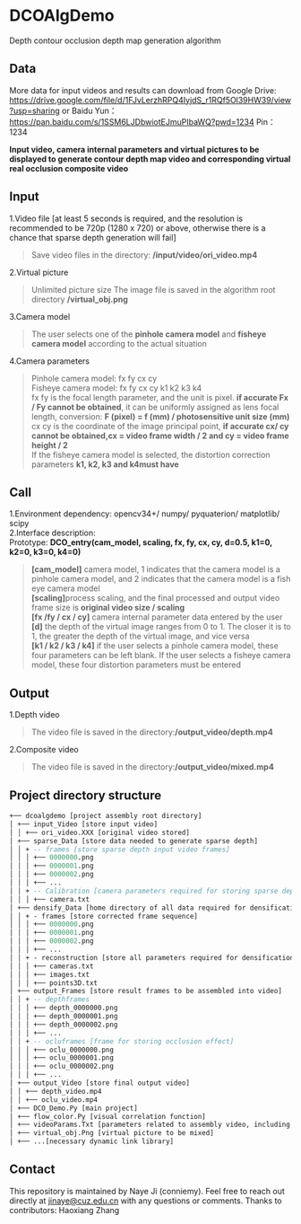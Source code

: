 # DCOAlgDemo

Depth contour occlusion depth map generation algorithm

## Data
More data for input videos and results can download from Google Drive: https://drive.google.com/file/d/1FJvLerzhRPQ4IyjdS_r1RQf5Ol39HW39/view?usp=sharing or Baidu Yun：https://pan.baidu.com/s/1SSM6LJDbwiotEJmuPIbaWQ?pwd=1234 Pin：1234

**Input video, camera internal parameters and virtual pictures to be displayed to generate contour depth map video and corresponding virtual real occlusion composite video**

## Input

1.Video file [at least 5 seconds is required, and the resolution is recommended to be 720p (1280 x 720) or above, otherwise there is a chance that sparse depth generation will fail]

> Save video files in the directory: <b>/input/video/ori_video.mp4</b>

2.Virtual picture

> Unlimited picture size
> The image file is saved in the algorithm root directory <b>/virtual_obj.png</b>

3.Camera model

> The user selects one of the <b>pinhole camera model</b> and <b> fisheye camera model</b> according to the actual situation

4.Camera parameters

> Pinhole camera model: fx fy cx cy   
> Fisheye camera model: fx fy cx cy k1 k2 k3 k4  
> fx fy is the focal length parameter, and the unit is pixel. **if accurate Fx / Fy cannot be obtained**, it can be uniformly assigned as lens focal length, conversion: <b>F (pixel) = f (mm) / photosensitive unit size (mm)</b>  
> cx cy is the coordinate of the image principal point, <b>if accurate cx/ cy cannot be obtained,cx = video frame width / 2 and cy = video frame height / 2</b>  
> If the fisheye camera model is selected, the distortion correction parameters <b>k1, k2, k3 and k4must have</b>   

## Call

1.Environment dependency: opencv34+/ numpy/ pyquaterion/ matplotlib/ scipy    
2.Interface description:    
Prototype: <b>DCO_entry(cam_model, scaling, fx, fy, cx, cy, d=0.5, k1=0, k2=0, k3=0, k4=0)</b>     
> <b>[cam_model]</b> camera model, 1 indicates that the camera model is a pinhole camera model, and 2 indicates that the camera model is a fish eye camera model    
> <b>[scaling]</b>process scaling, and the final processed and output video frame size is <b> original video size / scaling</b>    
> <b>[fx /fy / cx / cy]</b> camera internal parameter data entered by the user   
> <b>[d]</b> the depth of the virtual image ranges from 0 to 1. The closer it is to 1, the greater the depth of the virtual image, and vice versa    
> <b>[k1 / k2 / k3 / k4]</b> if the user selects a pinhole camera model, these four parameters can be left blank. If the user selects a fisheye camera model, these four distortion parameters must be entered    

## Output

1.Depth video

> The video file is saved in the directory:**/output_video/depth.mp4** 

2.Composite video

> The video file is saved in the directory:**/output_video/mixed.mp4** 

## Project directory structure

```ASN.1
+── dcoalgdemo [project assembly root directory]
│ +── input_Video [store input video]
│ │ +── ori_video.XXX [original video stored]
│ +── sparse_Data [store data needed to generate sparse depth]
│ │ + -- frames [store sparse depth input video frames]
│ │ │ +── 0000000.png 
│ │ │ +── 0000001.png 
│ │ │ +── 0000002.png 
│ │ │ +── ... 
│ │ + -- Calibration [camera parameters required for storing sparse depth]
│ │ │ +── camera.txt 
│ +── densify_Data [home directory of all data required for densification]
│ │ + - frames [store corrected frame sequence]
│ │ │ +── 0000000.png 
│ │ │ +── 0000001.png 
│ │ │ +── 0000002.png 
│ │ │ +── ... 
│ │ + - reconstruction [store all parameters required for densification]
│ │ │ +── cameras.txt 
│ │ │ +── images.txt 
│ │ │ +── points3D.txt 
│ +── output_Frames [store result frames to be assembled into video]
│ │ + -- depthframes
│ │ │ +── depth_0000000.png 
│ │ │ +── depth_0000001.png 
│ │ │ +── depth_0000002.png 
│ │ │ +── ... 
│ │ + -- ocluframes [frame for storing occlusion effect]
│ │ │ +── oclu_0000000.png 
│ │ │ +── oclu_0000001.png 
│ │ │ +── oclu_0000002.png 
│ │ │ +── ... 
│ +── output_Video [store final output video]
│ │ +── depth_video.mp4 
│ │ +── oclu_video.mp4 
│ +── DCO_Demo.Py [main project]
│ +── flow_color.Py [visual correlation function]
│ +── videoParams.Txt [parameters related to assembly video, including target resolution and frame rate]
│ +── virtual_obj.Png [virtual picture to be mixed]
│ +── ...[necessary dynamic link library]
```

## Contact

This repository is maintained by Naye Ji (conniemy). Feel free to reach out directly at jinaye@cuz.edu.cn with any questions or comments. Thanks to contributors: Haoxiang Zhang
